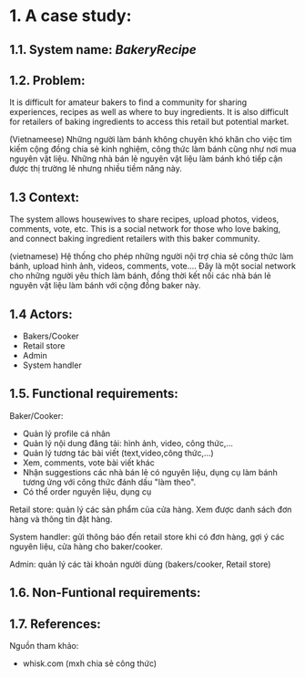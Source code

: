 # **1. A case study:**
## 1.1. System name: ***BakeryRecipe***
## 1.2. Problem:
It is difficult for amateur bakers to find a community for sharing experiences, recipes as well as where to buy ingredients. It is also difficult for retailers of baking ingredients to access this retail but potential market.

(Vietnameese) Những người làm bánh không chuyên khó khăn cho việc tìm kiếm cộng đồng chia sẻ kinh nghiệm, công thức làm bánh cũng như nơi mua nguyên vật liệu. Những nhà bán lẻ nguyên vật liệu làm bánh khó tiếp cận được thị trường lẻ nhưng nhiều tiềm năng này.

## 1.3 Context: 
The system allows housewives to share recipes, upload photos, videos, comments, vote, etc. This is a social network for those who love baking, and connect baking ingredient retailers with this baker community.

(vietnamese) Hệ thống cho phép những người nội trợ chia sẻ công thức làm bánh, upload hình ảnh, videos, comments, vote.... Đây là một social network cho những người yêu thích làm bánh, đồng thời kết nối các nhà bán lẻ nguyên vật liệu làm bánh với cộng đồng baker này.
## 1.4 Actors:
- Bakers/Cooker
- Retail store
- Admin
- System handler

## 1.5. Functional requirements:
Baker/Cooker: 
- Quản lý profile cá nhân
- Quản lý nội dung đăng tải: hình ảnh, video, công thức,...
- Quản lý tương tác bài viết (text,video,công thức,...)
- Xem, comments, vote bài viết khác
- Nhận suggestions các nhà bán lẻ có nguyên liệu, dụng cụ làm bánh tương ứng với công thức đánh dấu "làm theo".
- Có thể order nguyên liệu, dụng cụ

Retail store: quản lý các sản phẩm của cửa hàng. Xem được danh sách đơn hàng và thông tin đặt hàng.

System handler: gửi thông báo đến retail store khi có đơn hàng, gợi ý các nguyên liệu, cửa hàng cho baker/cooker.

Admin: quản lý các tài khoản người dùng (bakers/cooker, Retail store)

## 1.6. Non-Funtional requirements:

## 1.7. References:
Nguồn tham khảo:
- whisk.com (mxh chia sẻ công thức)